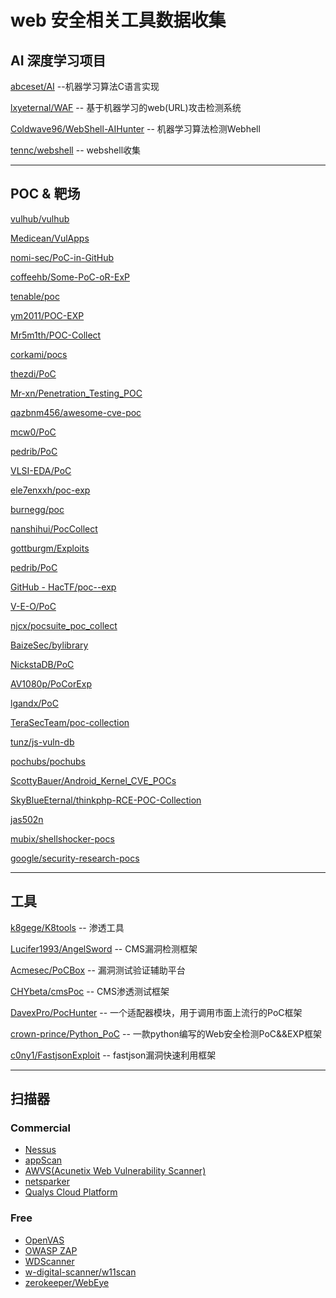 # web 安全相关工具数据收集



## AI 深度学习项目

[abceset/AI](https://github.com/abceset/AI) --机器学习算法C语言实现

[lxyeternal/WAF](https://github.com/lxyeternal/WAF) -- 基于机器学习的web(URL)攻击检测系统

[Coldwave96/WebShell-AIHunter](https://github.com/Coldwave96/WebShell-AIHunter)  -- 机器学习算法检测Webhell

[tennc/webshell](https://github.com/tennc/webshell) -- webshell收集



---

## POC & 靶场

[vulhub/vulhub](https://github.com/vulhub/vulhub)

[Medicean/VulApps](https://github.com/Medicean/VulApps)

[nomi-sec/PoC-in-GitHub](https://github.com/nomi-sec/PoC-in-GitHub)

[coffeehb/Some-PoC-oR-ExP](https://github.com/coffeehb/Some-PoC-oR-ExP)

[tenable/poc](https://github.com/tenable/poc)

[ym2011/POC-EXP](https://github.com/ym2011/POC-EXP)

[Mr5m1th/POC-Collect](https://github.com/Mr5m1th/POC-Collect)

[corkami/pocs](https://github.com/corkami/pocs)

[thezdi/PoC](https://github.com/thezdi/PoC)

[Mr-xn/Penetration_Testing_POC](https://github.com/Mr-xn/Penetration_Testing_POC)

[qazbnm456/awesome-cve-poc](https://github.com/qazbnm456/awesome-cve-poc)

[mcw0/PoC](https://github.com/mcw0/PoC)

[pedrib/PoC](https://github.com/pedrib/PoC)

[VLSI-EDA/PoC](https://github.com/VLSI-EDA/PoC)

[ele7enxxh/poc-exp](https://github.com/ele7enxxh/poc-exp)

[burnegg/poc](https://github.com/burnegg/poc)

[nanshihui/PocCollect](https://github.com/nanshihui/PocCollect)

[gottburgm/Exploits](https://github.com/gottburgm/Exploits)

[pedrib/PoC](https://github.com/pedrib/PoC)

[GitHub - HacTF/poc--exp](https://github.com/HacTF/poc--exp)

[V-E-O/PoC](https://github.com/V-E-O/PoC)

[ njcx/pocsuite_poc_collect](https://github.com/njcx/pocsuite_poc_collect)

[BaizeSec/bylibrary](https://github.com/BaizeSec/bylibrary/tree/main/docs/%E6%BC%8F%E6%B4%9E%E5%BA%93)

[NickstaDB/PoC](https://github.com/NickstaDB/PoC)

[AV1080p/PoCorExp](https://github.com/AV1080p/PoCorExp)

[lgandx/PoC](https://github.com/lgandx/PoC)

[TeraSecTeam/poc-collection](https://github.com/TeraSecTeam/poc-collection/blob/main/poc-collection.csv)

[tunz/js-vuln-db](https://github.com/tunz/js-vuln-db)

[pochubs/pochubs](https://github.com/pochubs/pochubs)

[ScottyBauer/Android_Kernel_CVE_POCs](https://github.com/ScottyBauer/Android_Kernel_CVE_POCs)

[SkyBlueEternal/thinkphp-RCE-POC-Collection](https://github.com/SkyBlueEternal/thinkphp-RCE-POC-Collection)

[jas502n](https://github.com/jas502n?tab=repositories)

[mubix/shellshocker-pocs](https://github.com/mubix/shellshocker-pocs)

[google/security-research-pocs](https://github.com/google/security-research-pocs)

----

## 工具

[k8gege/K8tools](https://github.com/k8gege/K8tools) -- 渗透工具

[Lucifer1993/AngelSword](https://github.com/Lucifer1993/AngelSword) -- CMS漏洞检测框架

[Acmesec/PoCBox](https://github.com/Acmesec/PoCBox) -- 漏洞测试验证辅助平台

[CHYbeta/cmsPoc](https://github.com/CHYbeta/cmsPoc) -- CMS渗透测试框架

[DavexPro/PocHunter](https://github.com/DavexPro/PocHunter) -- 一个适配器模块，用于调用市面上流行的PoC框架

[crown-prince/Python_PoC](https://github.com/crown-prince/Python_PoC) -- 一款python编写的Web安全检测PoC&&EXP框架

[c0ny1/FastjsonExploit](https://github.com/c0ny1/FastjsonExploit) -- fastjson漏洞快速利用框架



---



## 扫描器

### Commercial

- [Nessus](https://www.tenable.com/products/nessus)
- [appScan](https://www.hcltechsw.com/products/appscan)
- [AWVS(Acunetix Web Vulnerability Scanner)](https://www.acunetix.com/web-vulnerability-scanner)
- [netsparker](https://www.netsparker.com/)
- [Qualys Cloud Platform](https://www.qualys.com/cloud-platform/)

### Free

- [OpenVAS](https://www.openvas.org/)
- [OWASP ZAP](https://owasp.org/www-project-zap/)
- [WDScanner](https://github.com/TideSec/WDScanner)
- [w-digital-scanner/w11scan](https://github.com/w-digital-scanner/w11scan)
- [zerokeeper/WebEye](https://github.com/zerokeeper/WebEye)
